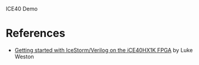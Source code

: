 ICE40 Demo


References
==========

* [Getting started with IceStorm/Verilog on the iCE40HX1K FPGA](https://medium.com/@luke_73359/getting-started-with-icestorm-verilog-on-the-ice40hx1k-fpga-cbc71ad3947d) by Luke Weston 

